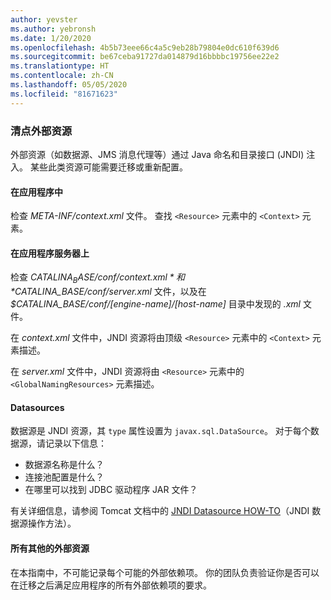 ```yaml
---
author: yevster
ms.author: yebronsh
ms.date: 1/20/2020
ms.openlocfilehash: 4b5b73eee66c4a5c9eb28b79804e0dc610f639d6
ms.sourcegitcommit: be67ceba91727da014879d16bbbbc19756ee22e2
ms.translationtype: HT
ms.contentlocale: zh-CN
ms.lasthandoff: 05/05/2020
ms.locfileid: "81671623"
---
```

### <a name="inventory-external-resources"></a>清点外部资源

外部资源（如数据源、JMS 消息代理等）通过 Java 命名和目录接口 (JNDI) 注入。 某些此类资源可能需要迁移或重新配置。

#### <a name="inside-your-application"></a>在应用程序中

检查 *META-INF/context.xml* 文件。 查找 `<Resource>` 元素中的 `<Context>` 元素。

#### <a name="on-the-application-servers"></a>在应用程序服务器上

检查 *$CATALINA_BASE/conf/context.xml* 和 *$CATALINA_BASE/conf/server.xml* 文件，以及在 *$CATALINA_BASE/conf/[engine-name]/[host-name]* 目录中发现的 *.xml* 文件。

在 *context.xml* 文件中，JNDI 资源将由顶级 `<Resource>` 元素中的 `<Context>` 元素描述。

在 *server.xml* 文件中，JNDI 资源将由 `<Resource>` 元素中的 `<GlobalNamingResources>` 元素描述。

#### <a name="datasources"></a>Datasources

数据源是 JNDI 资源，其 `type` 属性设置为 `javax.sql.DataSource`。 对于每个数据源，请记录以下信息：

* 数据源名称是什么？
* 连接池配置是什么？
* 在哪里可以找到 JDBC 驱动程序 JAR 文件？

有关详细信息，请参阅 Tomcat 文档中的 [JNDI Datasource HOW-TO](https://tomcat.apache.org/tomcat-9.0-doc/jndi-datasource-examples-howto.html)（JNDI 数据源操作方法）。

#### <a name="all-other-external-resources"></a>所有其他的外部资源

在本指南中，不可能记录每个可能的外部依赖项。 你的团队负责验证你是否可以在迁移之后满足应用程序的所有外部依赖项的要求。
